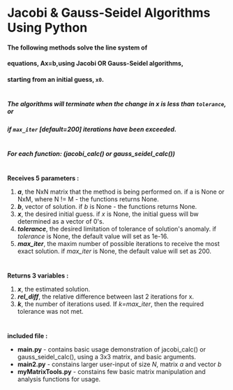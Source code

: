 # Jacobi & Gauss-Seidel Algorithms Using Python

#### The following methods solve the line system of
#### equations, Ax=b,using Jacobi OR Gauss-Seidel algorithms, 
#### starting from an initial guess, ``x0``.
#
##### The algorithms will terminate when the change in x is less than ``tolerance``, or
##### if ``max_iter`` [default=200] iterations have been exceeded.
#
**_For each function:  (jacobi_calc() or gauss_seidel_calc())_**
#
  **Receives 5 parameters :**
1.  **_a_**, the NxN matrix that the method is being performed on.
          if a is None or NxM, where N != M - the functions returns None.
2.  **_b_**, vector of solution. if _b_ is None - the functions returns None.
3. **_x_**,  the desired initial guess.
          if _x_ is None, the initial guess will bw determined as a vector of 0's.
4.  **_tolerance_**, the desired limitation of tolerance of solution's anomaly.
          if _tolerance_ is None, the default value will set as 1e-16.
5.  **_max_iter_**, the maxim number of possible iterations to receive the most exact solution.
          if _max_iter_ is None, the default value will set as 200.
#
  **Returns 3 variables :**
1. **_x_**, the estimated solution.
2.  **_rel_diff_**, the relative difference between last 2
          iterations for x.
3. **_k_**, the number of iterations used. If _k=max_iter_,
          then the required tolerance was not met.
#
**included file :**
- **main.py** - contains basic usage demonstration of jacobi_calc() or gauss_seidel_calc(), using a 3x3 matrix, and basic arguments.
- **main2.py** - constains larger user-input of size _N_, matrix _a_ and vector _b_
- **myMatrixTools.py** - constains few basic matrix manipulation and analysis functions for usage.
